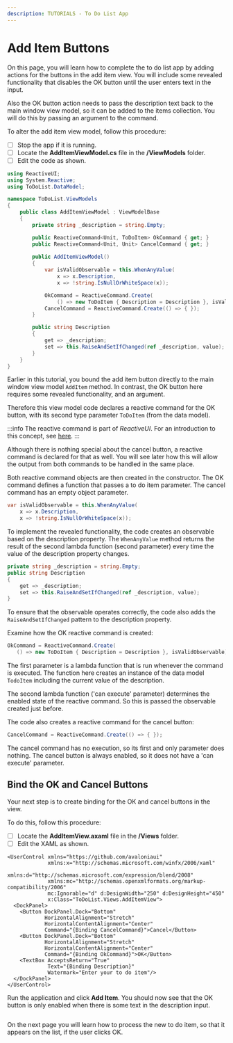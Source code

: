 ```yaml
---
description: TUTORIALS - To Do List App
---
```


# Add Item Buttons

On this page, you will learn how to complete the to do list app by adding actions for the buttons in the add item view. You will include some revealed functionality that disables the OK button until the user enters text in the input.&#x20;

Also the OK button action needs to pass the description text back to the main window view model, so it can be added to the items collection.  You will do this by passing an argument to the command.

To alter the add item view model, follow this procedure:

* [ ] Stop the app if it is running.
* [ ] Locate the **AddItemViewModel.cs** file in the **/ViewModels** folder.
* [ ] Edit the code as shown.&#x20;

```csharp
using ReactiveUI;
using System.Reactive;
using ToDoList.DataModel;

namespace ToDoList.ViewModels
{
    public class AddItemViewModel : ViewModelBase
    {
        private string _description = string.Empty;

        public ReactiveCommand<Unit, ToDoItem> OkCommand { get; }
        public ReactiveCommand<Unit, Unit> CancelCommand { get; }
        
        public AddItemViewModel()
        {
            var isValidObservable = this.WhenAnyValue(
                x => x.Description,
                x => !string.IsNullOrWhiteSpace(x));

            OkCommand = ReactiveCommand.Create(
                () => new ToDoItem { Description = Description }, isValidObservable);
            CancelCommand = ReactiveCommand.Create(() => { });
        }

        public string Description
        {
            get => _description;
            set => this.RaiseAndSetIfChanged(ref _description, value);
        }
    }
}
```

Earlier in this tutorial, you bound the add item button directly to the main window view model `AddItem` method. In contrast, the OK button here requires some revealed functionality, and an argument.

Therefore this view model code declares a reactive command for the OK button, with its second type parameter `ToDoItem` (from the data model).

:::info
The reactive command is part of _ReactiveUI_. For an introduction to this concept, see [here](../../concepts/reactiveui/reactive-command.md).
:::

Although there is nothing special about the cancel button, a reactive command is declared for that as well. You will see later how this will allow the output from both commands to be handled in the same place. &#x20;

Both reactive command objects are then created in the constructor. The OK command defines a function that passes a to do item parameter. The cancel command has an empty object parameter.&#x20;

```csharp
var isValidObservable = this.WhenAnyValue(
    x => x.Description,
    x => !string.IsNullOrWhiteSpace(x));
```

To implement the revealed functionality, the code creates an observable based on the description property. The `WhenAnyValue` method returns the result of the second lambda function (second parameter) every time the value of the description property changes.

```csharp
private string _description = string.Empty;
public string Description
{
    get => _description;
    set => this.RaiseAndSetIfChanged(ref _description, value);
}
```

To ensure that the observable operates correctly, the code also adds the `RaiseAndSetIfChanged` pattern to the description property.

Examine how the OK reactive command is created:

```csharp
OkCommand = ReactiveCommand.Create(
   () => new ToDoItem { Description = Description }, isValidObservable);
```

The first parameter is a lambda function that is run whenever the command is executed. The function here creates an instance of the data model `TodoItem` including the current value of the description.

The second lambda function ('can execute' parameter) determines the enabled state of the reactive command. So this is passed the observable created just before.

The code also creates a reactive command for the cancel button:

```csharp
CancelCommand = ReactiveCommand.Create(() => { });
```

The cancel command has no execution, so its first and only parameter does nothing. The cancel button is always enabled, so it does not have a 'can execute' parameter.&#x20;

## Bind the OK and Cancel Buttons <a href="#bind-the-ok-and-cancel-buttons" id="bind-the-ok-and-cancel-buttons"></a>

Your next step is to create binding for the OK and cancel buttons in the view.&#x20;

To do this, follow this procedure:

* [ ] Locate the **AddItemView.axaml** file in the **/Views** folder.
* [ ] Edit the XAML as shown.&#x20;

```markup
<UserControl xmlns="https://github.com/avaloniaui"
             xmlns:x="http://schemas.microsoft.com/winfx/2006/xaml"
             xmlns:d="http://schemas.microsoft.com/expression/blend/2008"
             xmlns:mc="http://schemas.openxmlformats.org/markup-compatibility/2006"
             mc:Ignorable="d" d:DesignWidth="250" d:DesignHeight="450"
             x:Class="ToDoList.Views.AddItemView">
  <DockPanel>
    <Button DockPanel.Dock="Bottom" 
            HorizontalAlignment="Stretch"
            HorizontalContentAlignment="Center"
            Command="{Binding CancelCommand}">Cancel</Button>
    <Button DockPanel.Dock="Bottom" 
            HorizontalAlignment="Stretch"
            HorizontalContentAlignment="Center"
            Command="{Binding OkCommand}">OK</Button>
    <TextBox AcceptsReturn="True"
             Text="{Binding Description}"
             Watermark="Enter your to do item"/>
  </DockPanel>
</UserControl>
```

Run the application and click **Add Item**. You should now see that the OK button is only enabled when there is some text in the description input.

<div style={{textAlign: 'center'}}>
  <img src="../../.gitbook/assets/image (21) (2).png" alt=""/>
</div>

 
<div style={{textAlign: 'center'}}>
  <img src="../../.gitbook/assets/image (41).png" alt=""/>
</div>

On the next page you will learn how to process the new to do item, so that it appears on the list, if the user clicks OK.&#x20;
